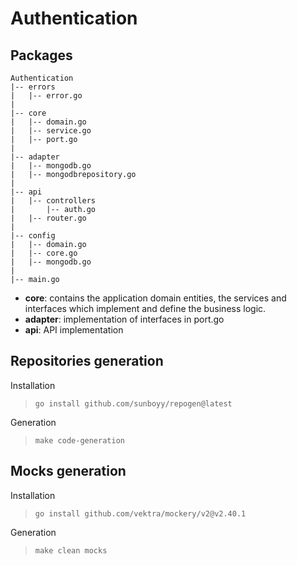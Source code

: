 # Authentication
## Packages
```
Authentication
|-- errors
|   |-- error.go
|
|-- core
|   |-- domain.go
|   |-- service.go
|   |-- port.go
|
|-- adapter
|   |-- mongodb.go
|   |-- mongodbrepository.go
|
|-- api
|   |-- controllers
|       |-- auth.go
|   |-- router.go
|
|-- config
|   |-- domain.go
|   |-- core.go
|   |-- mongodb.go
|
|-- main.go
```
- **core**: contains the application domain entities, the services and interfaces which implement and define the business logic.
- **adapter**: implementation of interfaces in port.go
- **api**: API implementation

## Repositories generation

Installation 
>`go install github.com/sunboyy/repogen@latest`

Generation
>`make code-generation`

## Mocks generation
Installation
>`go install github.com/vektra/mockery/v2@v2.40.1`

Generation
>`make clean mocks`
